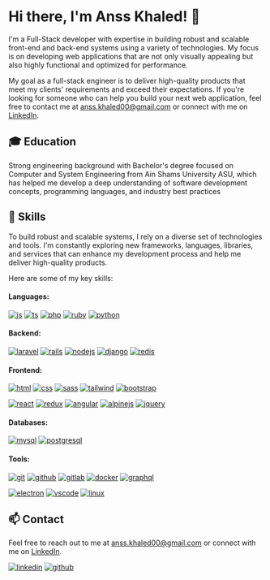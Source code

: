 # Hi there, I'm Anss Khaled! 👋

I'm a Full-Stack developer with expertise in building robust and scalable front-end and back-end systems using a variety of technologies. My focus is on developing web applications that are not only visually appealing but also highly functional and optimized for performance.

My goal as a full-stack engineer is to deliver high-quality products that meet my clients' requirements and exceed their expectations. If you're looking for someone who can help you build your next web application, feel free to contact me at [anss.khaled00@gmail.com](mailto:anss.khaled00@gmail.com) or connect with me on [LinkedIn](https://www.linkedin.com/in/ansskfarouk/).

## 🎓 Education
Strong engineering background with Bachelor's degree focused on Computer and System Engineering from Ain Shams University ASU, which has helped me develop a deep understanding of software development concepts, programming languages, and industry best practices

## 🌱 Skills
To build robust and scalable systems, I rely on a diverse set of technologies and tools. I'm constantly exploring new frameworks, languages, libraries, and services that can enhance my development process and help me deliver high-quality products.

Here are some of my key skills:

#### Languages:
  
  [![js](https://skillicons.dev/icons?i=js&theme=dark)](https://developer.mozilla.org/en-US/docs/Web/JavaScript)
  [![ts](https://skillicons.dev/icons?i=ts&theme=dark)](https://www.typescriptlang.org/)
  [![php](https://skillicons.dev/icons?i=php&theme=dark)](https://www.php.net/)
  [![ruby](https://skillicons.dev/icons?i=ruby&theme=dark)](https://www.ruby-lang.org/en/)
  [![python](https://skillicons.dev/icons?i=python&theme=dark)](https://www.python.org/)

#### Backend:

  [![laravel](https://skillicons.dev/icons?i=laravel&theme=dark)](https://laravel.com/)
  [![rails](https://skillicons.dev/icons?i=rails&theme=dark)](https://rubyonrails.org/)
  [![nodejs](https://skillicons.dev/icons?i=nodejs&theme=dark)](https://nodejs.org/en)
  [![django](https://skillicons.dev/icons?i=django&theme=dark)](https://www.djangoproject.com/)
  [![redis](https://skillicons.dev/icons?i=redis&theme=dark)](https://redis.io/)

#### Frontend:

  [![html](https://skillicons.dev/icons?i=html&theme=dark)](https://developer.mozilla.org/en-US/docs/Web/HTML)
  [![css](https://skillicons.dev/icons?i=css&theme=dark)](https://developer.mozilla.org/en-US/docs/Web/CSS)
  [![sass](https://skillicons.dev/icons?i=sass&theme=dark)](https://sass-lang.com/)
  [![tailwind](https://skillicons.dev/icons?i=tailwind&theme=dark)](https://tailwindcss.com/)
  [![bootstrap](https://skillicons.dev/icons?i=bootstrap&theme=dark)](https://getbootstrap.com/)

  [![react](https://skillicons.dev/icons?i=react&theme=dark)](https://react.dev/)
  [![redux](https://skillicons.dev/icons?i=redux&theme=dark)](https://redux.js.org/)
  [![angular](https://skillicons.dev/icons?i=angular&theme=dark)](https://angular.io/)
  [![alpinejs](https://skillicons.dev/icons?i=alpinejs&theme=dark)](https://alpinejs.dev/)
  [![jquery](https://skillicons.dev/icons?i=jquery&theme=dark)](https://jquery.com/)

#### Databases:

  [![mysql](https://skillicons.dev/icons?i=mysql&theme=dark)](https://www.mysql.com/)
  [![postgresql](https://skillicons.dev/icons?i=postgresql&theme=dark)](https://www.postgresql.org/)

#### Tools:

  [![git](https://skillicons.dev/icons?i=git&theme=dark)](https://git-scm.com/)
  [![github](https://skillicons.dev/icons?i=github&theme=dark)](https://github.com/)
  [![gitlab](https://skillicons.dev/icons?i=gitlab&theme=dark)](https://gitlab.com)
  [![docker](https://skillicons.dev/icons?i=docker&theme=dark)](https://www.docker.com/)
  [![graphql](https://skillicons.dev/icons?i=graphql&theme=dark)](https://graphql.org/)

  [![electron](https://skillicons.dev/icons?i=electron&theme=dark)](https://www.electronjs.org/)
  [![vscode](https://skillicons.dev/icons?i=vscode&theme=dark)](https://code.visualstudio.com/)
  [![linux](https://skillicons.dev/icons?i=linux&theme=dark)](https://www.linux.org/)

## 📫 Contact

Feel free to reach out to me at [anss.khaled00@gmail.com](mailto:anss.khaled00@gmail.com) or connect with me on [LinkedIn](https://www.linkedin.com/in/ansskfarouk/).

[![linkedin](https://skillicons.dev/icons?i=linkedin&theme=dark)](https://www.linkedin.com/in/ansskfarouk/)
[![github](https://skillicons.dev/icons?i=github&theme=dark)](https://github.com/AnssKF)
